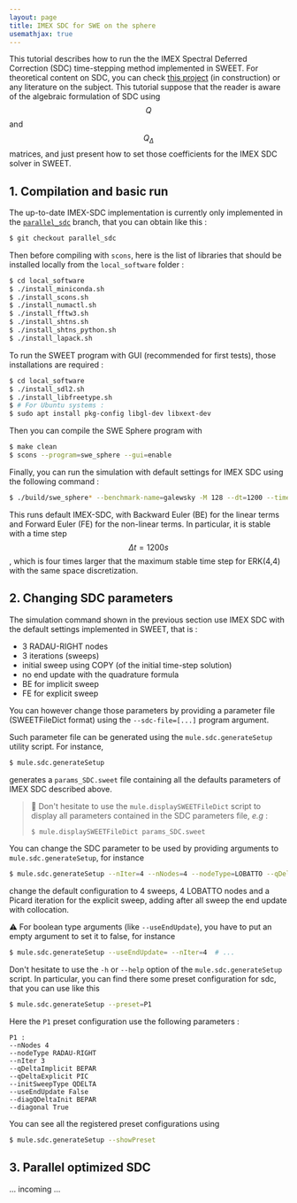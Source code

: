 ```yaml
---
layout: page
title: IMEX SDC for SWE on the sphere
usemathjax: true
---
```


This tutorial describes how to run the the IMEX Spectral Deferred Correction (SDC) time-stepping method implemented in SWEET.
For theoretical content on SDC, you can check [this project](https://github.com/Parallel-in-Time/sdc-wiki) (in construction) or any literature on the subject.
This tutorial suppose that the reader is aware of the algebraic formulation of SDC using $$Q$$ and $$Q_\Delta$$ matrices, and just present how to set those coefficients for the IMEX SDC solver in SWEET.

## 1. Compilation and basic run

The up-to-date IMEX-SDC implementation is currently only implemented in the [`parallel_sdc`](https://github.com/schreiberx/sweet/tree/parallel_sdc) branch, that you can obtain like this :

```bash
$ git checkout parallel_sdc
```

Then before compiling with `scons`, here is the list of libraries that should be installed locally from the `local_software` folder :

```bash
$ cd local_software
$ ./install_miniconda.sh
$ ./install_scons.sh
$ ./install_numactl.sh
$ ./install_fftw3.sh
$ ./install_shtns.sh
$ ./install_shtns_python.sh
$ ./install_lapack.sh
```

To run the SWEET program with GUI (recommended for first tests), those installations are required :

```bash
$ cd local_software
$ ./install_sdl2.sh
$ ./install_libfreetype.sh
$ # For Ubuntu systems :
$ sudo apt install pkg-config libgl-dev libxext-dev
```

Then you can compile the SWE Sphere program with

```bash
$ make clean
$ scons --program=swe_sphere --gui=enable
```

Finally, you can run the simulation with default settings for IMEX SDC using the following command : 

```bash
$ ./build/swe_sphere* --benchmark-name=galewsky -M 128 --dt=1200 --timestepping-method=ln_imex_sdc
```

This runs default IMEX-SDC, with Backward Euler (BE) for the linear terms and Forward Euler (FE) for the non-linear terms. In particular, it is stable with a time step $$\Delta t=1200s$$, which is four times larger that the maximum stable time step for ERK(4,4) with the same space discretization.

## 2. Changing SDC parameters

The simulation command shown in the previous section use IMEX SDC with the default settings implemented in SWEET, that is :

- 3 RADAU-RIGHT nodes
- 3 iterations (sweeps)
- initial sweep using COPY (of the initial time-step solution)
- no end update with the quadrature formula
- BE for implicit sweep
- FE for explicit sweep

You can however change those parameters by providing a parameter file (SWEETFileDict format) using
the `--sdc-file=[...]` program argument.

Such parameter file can be generated using the `mule.sdc.generateSetup` utility script.
For instance,

```bash
$ mule.sdc.generateSetup
```

generates a `params_SDC.sweet` file containing all the defaults parameters of IMEX SDC described above.

> :bell: Don't hesitate to use the `mule.displaySWEETFileDict` script to display all parameters contained in the SDC parameters file, _e.g_ :
> ```bash
> $ mule.displaySWEETFileDict params_SDC.sweet
> ```

You can change the SDC parameter to be used by providing arguments to `mule.sdc.generateSetup`, for instance

```bash
$ mule.sdc.generateSetup --nIter=4 --nNodes=4 --nodeType=LOBATTO --qDeltaExplicit=PIC --useEndUpdate=ouiiii
```

change the default configuration to 4 sweeps, 4 LOBATTO nodes and a Picard iteration for the explicit sweep, adding after all sweep the end update with collocation.

:warning: For boolean type arguments (like `--useEndUpdate`), you have to put an empty argument to set it to false, for instance

```bash
$ mule.sdc.generateSetup --useEndUpdate= --nIter=4  # ...
```

Don't hesitate to use the `-h` or `--help` option of the `mule.sdc.generateSetup` script.
In particular, you can find there some preset configuration for sdc, that you can use like this 

```bash
$ mule.sdc.generateSetup --preset=P1
```

Here the `P1` preset configuration use the following parameters :
```
P1 :
--nNodes 4
--nodeType RADAU-RIGHT
--nIter 3
--qDeltaImplicit BEPAR
--qDeltaExplicit PIC
--initSweepType QDELTA
--useEndUpdate False
--diagQDeltaInit BEPAR
--diagonal True
``` 

You can see all the registered preset configurations using

```bash
$ mule.sdc.generateSetup --showPreset
```

## 3. Parallel optimized SDC

... incoming ...

